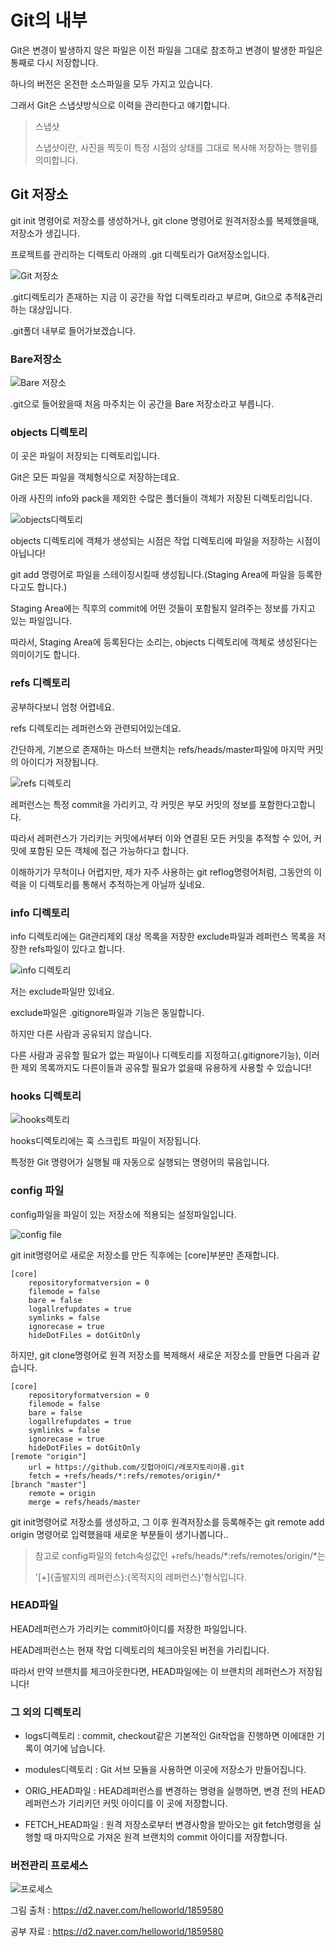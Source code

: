 <h1>
  Git의 내부
</h1>



Git은 변경이 발생하지 않은 파일은 이전 파일을 그대로 참조하고 변경이 발생한 파일은 통째로 다시 저장합니다.

하나의 버전은 온전한 소스파일을 모두 가지고 있습니다.

그래서 Git은 스냅샷방식으로 이력을 관리한다고 얘기합니다.

> 스냅샷
>
> 스냅샷이란, 사진을 찍듯이 특정 시점의 상태를 그대로 복사해 저장하는 행위를 의미합니다.



<h2>
  Git 저장소
</h2>

git init 명령어로 저장소를 생성하거나, git clone 명령어로 원격저장소를 복제했을때, 저장소가 생깁니다.

프로젝트를 관리하는 디렉토리 아래의 .git 디렉토리가 Git저장소입니다.

![Git 저장소](../pic/git내부_git폴더1.png)

.git디렉토리가 존재하는 지금 이 공간을 작업 디렉토리라고 부르며, Git으로 추적&관리하는 대상입니다.

.git폴더 내부로 들어가보겠습니다.



<h3>
  Bare저장소
</h3>

![Bare 저장소](../pic/git내부_git폴더2.png)

.git으로 들어왔을때 처음 마주치는 이 공간을 Bare 저장소라고 부릅니다.



<h3>
  objects 디렉토리
</h3>

이 곳은 파일이 저장되는 디렉토리입니다.

Git은 모든 파일을 객체형식으로 저장하는데요.

아래 사진의 info와 pack을 제외한 수많은 폴더들이 객체가 저장된 디렉토리입니다.

![objects디렉토리](../pic/git내부_img3.png)

objects 디렉토리에 객체가 생성되는 시점은 작업 디렉토리에 파일을 저장하는 시점이 아닙니다!

git add 명령어로 파일을 스테이징시킬때 생성됩니다.(Staging Area에 파일을 등록한다고도 합니다.)

Staging Area에는 직후의 commit에 어떤 것들이 포함될지 알려주는 정보를 가지고 있는 파일입니다.

따라서, Staging Area에 등록된다는 소리는, objects 디렉토리에 객체로 생성된다는 의미이기도 합니다.



<h3>
  refs 디렉토리
</h3>

공부하다보니 엄청 어렵네요.

refs 디렉토리는 레퍼런스와 관련되어있는데요.

간단하게, 기본으로 존재하는 마스터 브랜치는 refs/heads/master파일에 마지막 커밋의 아이디가 저장됩니다.

![refs 디렉토리](../pic/git내부_img4.png)

레퍼런스는 특정 commit을 가리키고, 각 커밋은 부모 커밋의 정보를 포함한다고합니다.

따라서 레퍼런스가 가리키는 커밋에서부터 이와 연결된 모든 커밋을 추적할 수 있어, 커밋에 포함된 모든 객체에 접근 가능하다고 합니다.

이해하기가 무척이나 어렵지만, 제가 자주 사용하는 git reflog명령어처럼, 그동안의 이력을 이 디렉토리를 통해서 추적하는게 아닐까 싶네요.



<h3>
  info 디렉토리
</h3>

info 디렉토리에는 Git관리제외 대상 목록을 저장한 exclude파일과 레퍼런스 목록을 저장한 refs파일이 있다고 합니다.

![info 디렉토리](../pic/git내부_img5.png)

저는 exclude파일만 있네요.

exclude파일은 .gitignore파일과 기능은 동일합니다.

하지만 다른 사람과 공유되지 않습니다.

다른 사람과 공유할 필요가 없는 파일이나 디렉토리를 지정하고(.gitignore기능), 이러한 제외 목록까지도 다른이들과 공유할 필요가 없을때 유용하게 사용할 수 있습니다!



<h3>
  hooks 디렉토리
</h3>

![hooks렉토리](../pic/git내부_img6.png)

hooks디렉토리에는 훅 스크립트 파일이 저장됩니다.

특정한 Git 명령어가 실행될 때 자동으로 실행되는 명령어의 묶음입니다.



<h3>
  config 파일
</h3>

config파일을 파일이 있는 저장소에 적용되는 설정파일입니다.

![config file](../pic/git내부_img7.png)

git init명령어로 새로운 저장소를 만든 직후에는 [core]부분만 존재합니다.

```
[core]
    repositoryformatversion = 0
    filemode = false
    bare = false
    logallrefupdates = true
    symlinks = false
    ignorecase = true
    hideDotFiles = dotGitOnly
```

하지만, git clone명령어로 원격 저장소를 복제해서 새로운 저장소를 만들면 다음과 같습니다.

```
[core]
    repositoryformatversion = 0
    filemode = false
    bare = false
    logallrefupdates = true
    symlinks = false
    ignorecase = true
    hideDotFiles = dotGitOnly
[remote "origin"]
    url = https://github.com/깃헙아이디/레포지토리이름.git
    fetch = +refs/heads/*:refs/remotes/origin/*
[branch "master"]
    remote = origin
    merge = refs/heads/master
```

git init명령어로 저장소를 생성하고, 그 이후 원격저장소를 등록해주는 git remote add origin 명령어로 입력했을때 새로운 부분들이 생기나봅니다..

> 참고로 config파일의 fetch속성값인 +refs/heads/*:refs/remotes/origin/*는
>
> '[+]{출발지의 레퍼런스}:{목적지의 레퍼런스}'형식입니다.



<h3>
  HEAD파일
</h3>

HEAD레퍼런스가 가리키는 commit아이디를 저장한 파일입니다.

HEAD레퍼런스는 현재 작업 디렉토리의 체크아웃된 버전을 가리킵니다.

따라서 만약 브랜치를 체크아웃한다면, HEAD파일에는 이 브랜치의 레퍼런스가 저장됩니다!



<h3> 그 외의 디렉토리</h3>

- logs디렉토리 : commit, checkout같은 기본적인 Git작업을 진행하면 이에대한 기록이 여기에 남습니다.

- modules디렉토리 : Git 서브 모듈을 사용하면 이곳에 저장소가 만들어집니다.
- ORIG_HEAD파일 : HEAD레퍼런스를 변경하는 명령을 실행하면, 변경 전의 HEAD레퍼런스가 기리키던 커밋 아이디를 이 곳에 저장합니다.
- FETCH_HEAD파일 : 원격 저장소로부터 변경사항을 받아오는 git fetch명령을 실행할 때 마지막으로 가져온 원격 브랜치의 commit 아이디를 저장합니다.



<h3>
  버전관리 프로세스
</h3>

![프로세스](../pic/git내부_img8.png)

그림 출처 : https://d2.naver.com/helloworld/1859580



공부 자료 : https://d2.naver.com/helloworld/1859580